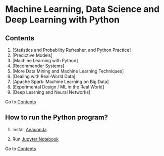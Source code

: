 Machine Learning, Data Science and Deep Learning with Python
===========================

## Contents
1. [Statistics and Probability Refresher, and Python Practice]
2. [Predictive Models]
3. [Machine Learning with Python]
4. [Recommender Systems]
5. [More Data Mining and Machine Learning Techniques]
6. [Dealing with Real-World Data]
7. [Apache Spark: Machine Learning on Big Data]
8. [Experimental Design / ML in the Real World]
9. [Deep Learning and Neural Networks]

Go to [Contents](#contents)

## How to run the Python program?

1. Install [Anaconda](https://www.anaconda.com/distribution/)

2. Run [Jupyter Notebook](https://jupyter.org/)

Go to [Contents](#contents)